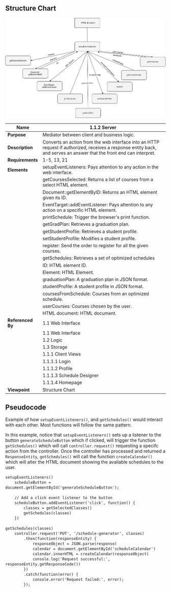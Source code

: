 ## Structure Chart

![](TeamThreeFiles/1.1.2%20Server%20SC.svg)

| Name| 1.1.2 Server                   |
| --------------------------------------- | ------------------------------------- |
| __Purpose__      | Mediator between client and business logic.       |
| __Description__  | Converts an action from the web interface into an HTTP request if authorized, receives a response entity back, and serves an answer that the front end can interpret. |
| __Requirements__ | 1-5, 13, 21                                           |
| __Elements__     | setupEventListeners: Pays attention to any action in the web interface.|
||getCoursesSelected: Returns a list of courses from a select HTML element.
||Document::getElementByID: Returns an HTML element given its ID.|
||EventTarget::addEventListener: Pays attention to any action on a specific HTML element.|
||printSchedule: Trigger the browser's print function.|
||getGradPlan: Retrieves a graduation plan.|
||getStudentProfile: Retrieves a student profile.|
||setStudentProfile: Modifies a student profile.|
||register: Send the order to register for all the given courses.|
||getSchedules: Retrieves a set of optimized schedules|
||ID: HTML element ID.|
||Element: HTML Element.|
||graduationPlan: A graduation plan in JSON format.|
||studentProfile: A student profile in JSON format.|
||coursesFromSchedule: Courses from an optimized schedule.|
||userCourses: Courses chosen by the user.|
||HTML document: HTML document.|
| __Referenced By__ | 1.1 Web Interface                                   |
|                 | 1.1 Web Interface                                   |
|                  | 1.2 Logic|      
|                  | 1.3 Storage
|                  | 1.1.1 Client Views                                  |
|                  | 1.1.1.1 Login                                         |
|                  | 1.1.1.2 Profile                                       |
|                  | 1.1.1.3 Schedule Designer                             |
|                  | 1.1.1.4 Homepage                                      |
| __Viewpoint__    | Structure Chart |


## Pseudocode 

Example of how `setupEventListeners()`, and `getSchedules()` would interact with each other. Most functions will follow the same pattern.

In this example, notice that `setupEventListeners()` sets up a listener to the button `generateScheduleButton` which if clicked, will trigger the function `getSchedules()` which will call `controller.request()` requesting a specifc action from the controller. Once the controller has processed and returned a `ResponseEntity`, `getSchedules()` will call the function `createCalendar()` which will alter the HTML document showing the available schedules to the user.

``` 
setupEventListeners() 
    scheduleButton = document.getElementById('generateScheduleButton');

    // Add a click event listener to the button
    scheduleButton.addEventListener('click', function() {
        classes = getSelectedClasses()
        getSchedules(classes)
    })

getSchedules(classes)    
    controller.request('PUT', '/schedule-generator', classes)
        .then(function(responseEntity) {           
            responseObject = JSON.parse(response)
            calendar = document.getElementById('scheduleCalendar')
            calendar.innerHTML = createCalendar(responseObject)  
            console.log('Request successful:', responseEntity.getResponseCode())   
        })
        .catch(function(error) {
            console.error('Request failed:', error);
        });
```
